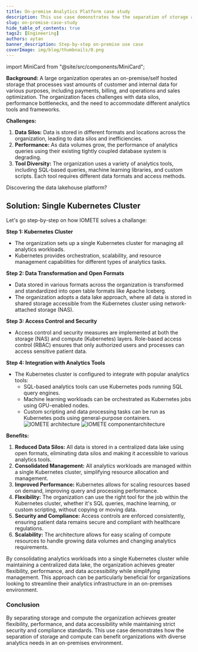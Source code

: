 ```yaml
---
title: On-premise Analytics Platform case study
description: This use case demonstrates how the separation of storage and compute can benefit organizations with diverse analytics needs in an on-premises environment
slug: on-premise-case-study
hide_table_of_contents: true
tags2: [Engineering]
authors: aytan
banner_description: Step-by-step on-premise use case
coverImage: img/blog/thumbnails/0.png
---
```


import MiniCard from "@site/src/components/MiniCard";

**Background:**
A large organization operates an on-premise/self hosted storage that processes vast amounts of customer and internal data for various purposes, including payments, billing, and operations and sales optimization. The organization faces challenges with data silos, performance bottlenecks, and the need to accommodate different analytics tools and frameworks.

<!-- truncate -->

**Challenges:**

1. **Data Silos:** Data is stored in different formats and locations across the organization, leading to data silos and inefficiencies.
2. **Performance:** As data volumes grow, the performance of analytics queries using their existing tightly coupled database system is degrading.
3. **Tool Diversity:** The organization uses a variety of analytics tools, including SQL-based queries, machine learning libraries, and custom scripts. Each tool requires different data formats and access methods.

<MiniCard link="https://sandbox.iomete.com/auth/realms/iomete/protocol/openid-connect/registrations?client_id=app&response_type=code&scope=openid&redirect_uri=http://sandbox.iomete.com" linkName="Try Sandbox">Discovering the data lakehouse platform?</MiniCard>

## **Solution: Single Kubernetes Cluster**

Let's go step-by-step on how IOMETE solves a challange:

**Step 1: Kubernetes Cluster**

- The organization sets up a single Kubernetes cluster for managing all analytics workloads.
- Kubernetes provides orchestration, scalability, and resource management capabilities for different types of analytics tasks.

**Step 2: Data Transformation and Open Formats**

- Data stored in various formats across the organization is transformed and standardized into open table formats like Apache Iceberg.
- The organization adopts a data lake approach, where all data is stored in shared storage accessible from the Kubernetes cluster using network-attached storage (NAS).

**Step 3: Access Control and Security**

- Access control and security measures are implemented at both the storage (NAS) and compute (Kubernetes) layers. Role-based access control (RBAC) ensures that only authorized users and processes can access sensitive patient data.

**Step 4: Integration with Analytics Tools**

- The Kubernetes cluster is configured to integrate with popular analytics tools:
  - SQL-based analytics tools can use Kubernetes pods running SQL query engines.
  - Machine learning workloads can be orchestrated as Kubernetes jobs using GPU-enabled nodes.
  - Custom scripting and data processing tasks can be run as Kubernetes pods using general-purpose containers.
    ![IOMETE architecture](/img/blog/2023-09-26-on-premise-data-lakehouse-case-study/iomete-architecture.jpg)
    ![IOMETE componentarchitecture](/img/blog/2023-09-26-on-premise-data-lakehouse-case-study/iomete-component-architecture.jpg)

**Benefits:**

1. **Reduced Data Silos:** All data is stored in a centralized data lake using open formats, eliminating data silos and making it accessible to various analytics tools.
2. **Consolidated Management:** All analytics workloads are managed within a single Kubernetes cluster, simplifying resource allocation and management.
3. **Improved Performance:** Kubernetes allows for scaling resources based on demand, improving query and processing performance.
4. **Flexibility:** The organization can use the right tool for the job within the Kubernetes cluster, whether it's SQL queries, machine learning, or custom scripting, without copying or moving data.
5. **Security and Compliance:** Access controls are enforced consistently, ensuring patient data remains secure and compliant with healthcare regulations.
6. **Scalability:** The architecture allows for easy scaling of compute resources to handle growing data volumes and changing analytics requirements.

By consolidating analytics workloads into a single Kubernetes cluster while maintaining a centralized data lake, the organization achieves greater flexibility, performance, and data accessibility while simplifying management. This approach can be particularly beneficial for organizations looking to streamline their analytics infrastructure in an on-premises environment.

### Conclusion

By separating storage and compute the organization achieves greater flexibility, performance, and data accessibility while maintaining strict security and compliance standards. This use case demonstrates how the separation of storage and compute can benefit organizations with diverse analytics needs in an on-premises environment.
